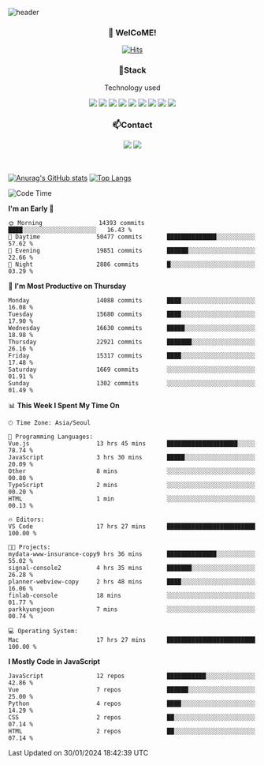 ![header](https://capsule-render.vercel.app/api?type=waving&color=gradient&height=200&text=Kyungjoon&fontAlign=70&fontAlignY=40&animation=twinkling)

<h3 align="center">👋 WelCoME!</h3>

<div align=center>
  
[![Hits](https://hits.seeyoufarm.com/api/count/incr/badge.svg?url=https%3A%2F%2Fgithub.com%2Fuvula6921&count_bg=%2322BAC9&title_bg=%23827F7F&icon=iconify.svg&icon_color=%2325A27F&title=visits&edge_flat=false)](https://hits.seeyoufarm.com)
  
</div>
<h3 align="center">📌Stack</h3>
<p align="center">Technology used</p>
<div align="center"><img src="https://img.shields.io/badge/HTML5-E34F26?style=flat-square&logo=HTML5&logoColor=white"></img> <img src="https://img.shields.io/badge/CSS3-0A84FF?style=flat-square&logo=CSS3&logoColor=white"></img> <img src="https://img.shields.io/badge/JavaScript-FFCD11?style=flat-square&logo=JavaScript&logoColor=white"></img> <img src="https://img.shields.io/badge/React-00BCF6?style=flat-square&logo=React&logoColor=white"></img> <img src="https://img.shields.io/badge/jQuery-3655FF?style=flat-square&logo=jQuery&logoColor=white"></img> <img src="https://img.shields.io/badge/Ruby-E0115F?style=flat-square&logo=Ruby&logoColor=white"></img> <img src="https://img.shields.io/badge/Python-4B8BBE?style=flat-square&logo=Python&logoColor=white"></img> <img src="https://img.shields.io/badge/Vue-4FC08D?style=flat-square&logo=Vue.js&logoColor=white"></img> <img src="https://img.shields.io/badge/Nuxt-00DC82?style=flat-square&logo=Nuxt.js&logoColor=white"></img></div>

<h3 align="center">📫Contact</h3>
<div align="center"><a href="https://velog.io/@uvula6921/"><img src="https://img.shields.io/badge/Blog-20c997?style=flat-square&logo=V&logoColor=white"/></a> <a href="pkj6921@gmail.com"><img src="https://img.shields.io/badge/Gmail-EA4335?style=flat-square&logo=Gmail&logoColor=white"/></a></div>
<br>
<br>

[![Anurag's GitHub stats](https://github-readme-stats.vercel.app/api?username=uvula6921&hide=stars,issues&show_icons=true&count_private=true&theme=tokyonight)](https://github.com/anuraghazra/github-readme-stats)
[![Top Langs](https://github-readme-stats.vercel.app/api/top-langs/?username=uvula6921&hide=css,jupyter%20notebook,html&exclude_repo=uvula6921,uvula6921.github.io&layout=compact&langs_count=8)](https://github.com/anuraghazra/github-readme-stats)

<!--START_SECTION:waka-->
![Code Time](http://img.shields.io/badge/Code%20Time-2%2C049%20hrs%2028%20mins-blue)

**I'm an Early 🐤** 

```text
🌞 Morning                14393 commits       ████░░░░░░░░░░░░░░░░░░░░░   16.43 % 
🌆 Daytime                50477 commits       ██████████████░░░░░░░░░░░   57.62 % 
🌃 Evening                19851 commits       ██████░░░░░░░░░░░░░░░░░░░   22.66 % 
🌙 Night                  2886 commits        █░░░░░░░░░░░░░░░░░░░░░░░░   03.29 % 
```
📅 **I'm Most Productive on Thursday** 

```text
Monday                   14088 commits       ████░░░░░░░░░░░░░░░░░░░░░   16.08 % 
Tuesday                  15680 commits       ████░░░░░░░░░░░░░░░░░░░░░   17.90 % 
Wednesday                16630 commits       █████░░░░░░░░░░░░░░░░░░░░   18.98 % 
Thursday                 22921 commits       ███████░░░░░░░░░░░░░░░░░░   26.16 % 
Friday                   15317 commits       ████░░░░░░░░░░░░░░░░░░░░░   17.48 % 
Saturday                 1669 commits        ░░░░░░░░░░░░░░░░░░░░░░░░░   01.91 % 
Sunday                   1302 commits        ░░░░░░░░░░░░░░░░░░░░░░░░░   01.49 % 
```


📊 **This Week I Spent My Time On** 

```text
🕑︎ Time Zone: Asia/Seoul

💬 Programming Languages: 
Vue.js                   13 hrs 45 mins      ████████████████████░░░░░   78.74 % 
JavaScript               3 hrs 30 mins       █████░░░░░░░░░░░░░░░░░░░░   20.09 % 
Other                    8 mins              ░░░░░░░░░░░░░░░░░░░░░░░░░   00.80 % 
TypeScript               2 mins              ░░░░░░░░░░░░░░░░░░░░░░░░░   00.20 % 
HTML                     1 min               ░░░░░░░░░░░░░░░░░░░░░░░░░   00.13 % 

🔥 Editors: 
VS Code                  17 hrs 27 mins      █████████████████████████   100.00 % 

🐱‍💻 Projects: 
mydata-www-insurance-copy9 hrs 36 mins       ██████████████░░░░░░░░░░░   55.02 % 
signal-console2          4 hrs 35 mins       ███████░░░░░░░░░░░░░░░░░░   26.28 % 
planner-webview-copy     2 hrs 48 mins       ████░░░░░░░░░░░░░░░░░░░░░   16.06 % 
finlab-console           18 mins             ░░░░░░░░░░░░░░░░░░░░░░░░░   01.77 % 
parkkyungjoon            7 mins              ░░░░░░░░░░░░░░░░░░░░░░░░░   00.74 % 

💻 Operating System: 
Mac                      17 hrs 27 mins      █████████████████████████   100.00 % 
```

**I Mostly Code in JavaScript** 

```text
JavaScript               12 repos            ███████████░░░░░░░░░░░░░░   42.86 % 
Vue                      7 repos             ██████░░░░░░░░░░░░░░░░░░░   25.00 % 
Python                   4 repos             ████░░░░░░░░░░░░░░░░░░░░░   14.29 % 
CSS                      2 repos             ██░░░░░░░░░░░░░░░░░░░░░░░   07.14 % 
HTML                     2 repos             ██░░░░░░░░░░░░░░░░░░░░░░░   07.14 % 
```




 Last Updated on 30/01/2024 18:42:39 UTC
<!--END_SECTION:waka-->
